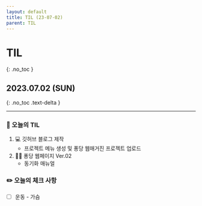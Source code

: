 ```yaml
---
layout: default
title: TIL (23-07-02)
parent: TIL
---
```


# TIL
{: .no_toc }

## 2023.07.02 (SUN)
{: .no_toc .text-delta }

---

### 📌 오늘의 TIL

1. 💻 깃허브 블로그 제작
    * 프로젝트 메뉴 생성 및 퐁당 웹매거진 프로젝트 업로드
2. 🧑‍💻 퐁당 웹페이지 Ver.02 
    * 동기화 매뉴얼

### ✏️ 오늘의 체크 사항

- [ ]  운동 - 가슴